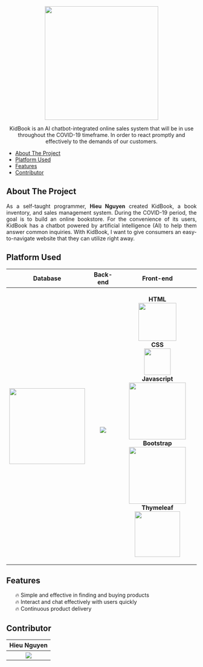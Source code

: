 <div align="center">
  <img width="300" src="https://scontent.xx.fbcdn.net/v/t1.15752-9/279180404_538481187674985_7705036116654687152_n.png?stp=dst-png_s600x600&_nc_cat=108&ccb=1-5&_nc_sid=aee45a&_nc_ohc=kvbBku6UEoAAX9oVbIx&_nc_ad=z-m&_nc_cid=0&_nc_ht=scontent.xx&oh=03_AVIG28vhRohG6KMXupUOlm1_Vre9Qb8wyak_dGGLtiwicg&oe=62982EB9">
</div>
<p align="center">KidBook is an AI chatbot-integrated online sales system that will be in use throughout the COVID-19 timeframe. In order to react promptly and effectively to the demands of our customers.</h2>
<ul>
	<li>
		<a href="#about-the-project">About The Project</a>
	</li>
	<li>
		<a href="#platform-used">Platform Used</a>
	</li>
	<li>
		<a href="#features">Features</a>
	</li>
	<li>
		<a href="#contributor">Contributor</a>
	</li>
</ul>
<h2><a href="about-the-project"></a>About The Project</h2>
<p align="justify">As a self-taught programmer, <b>Hieu Nguyen</b> created KidBook, a book inventory, and sales management system. During the COVID-19 period, the goal is to build an online bookstore. For the convenience of its users, KidBook has a chatbot powered by artificial intelligence (AI) to help them answer common inquiries.
With KidBook, I want to give consumers an easy-to-navigate website that they can utilize right away.
</p>
<h2><a href="platform-used"></a>Platform Used</h2>
<table>
	<tr>
		<th>
			Database
		</th>
		<th>
			Back-end
		</th>
		<th>
			Front-end
		</th>
	</tr>
	<tr>
		<th>
			<img width="200" src="https://news.cloud365.vn/wp-content/uploads/2019/12/1200px-MySQL.svg_.png">
		</th>
		<th>
			</br>
			<img src="https://www.swtestacademy.com/wp-content/uploads/2022/02/spring-boot-logo.png">
		</th>
		<th>
	<p>
			<b>HTML</b>
			</br>
			<img width="100" src="https://icon-library.com/images/icon-html5/icon-html5-7.jpg">
			</br>
			<b>CSS</b>
			</br>
			<img width="70" src="https://static.cdnlogo.com/logos/c/18/css.svg">
			</br>
			<b>Javascript</b>
			</br>
			<img width="150" src="https://fedojo.com/wp-content/uploads/2019/03/logo-javascript-png-html-code-allows-to-embed-javascript-logo-in-your-website-587.png">
			</br>
			<b>Bootstrap</b>
			<img width="150" src="https://user-images.githubusercontent.com/77705854/114490623-6073b300-9c3f-11eb-9037-fcfd4ed4e111.png">
			</br>
			<b>Thymeleaf</b>
			</br>
			<img width="120" src="https://images.g2crowd.com/uploads/product/image/social_landscape/social_landscape_f0fb427a476a9f323ac6de7ca836180b/thymeleaf.png">	
		</th>
	</tr>
	
</table>
<h2><a href="features"></a>Features</h2>
<ul>
🔥 Simple and effective in finding and buying products
</br>
🔥 Interact and chat effectively with users quickly
</br>
🔥 Continuous product delivery
	</br>
</ul>
<h2><a href="contributor"></a>Contributor</h2>
  <div align="center">
<table>
<tr>
	<th>
Hieu Nguyen
  </th>	
</tr>
<tr>
	<th>
		<img src="https://scontent.xx.fbcdn.net/v/t1.15752-9/278691560_536838401455623_379455314623887194_n.jpg?stp=dst-jpg_p75x225&_nc_cat=102&ccb=1-5&_nc_sid=aee45a&_nc_ohc=tzW5Twys8TsAX-a8IYq&_nc_ad=z-m&_nc_cid=0&_nc_ht=scontent.xx&oh=03_AVKHhJXVxq1_8KgNOOrZl-iMk0LheQo0M9Niiza2iLjQrA&oe=62986EDE">
	</th>	
</tr>
</table>
  </div>
